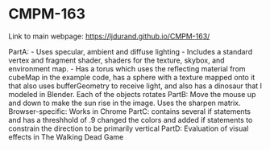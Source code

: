 # CMPM-163

Link to main webpage: https://ljdurand.github.io/CMPM-163/

PartA: - Uses specular, ambient and diffuse lighting
       - Includes a standard vertex and fragment shader, shaders for the texture, skybox, and environment map. 
       - Has a torus which uses the reflecting material from cubeMap in the example code, has a sphere with a texture mapped onto it
         that also uses bufferGeometry to receive light, and also has a dinosaur that I modeled in Blender. Each of the objects rotates
PartB: Move the mouse up and down to make the sun rise in the image. Uses the sharpen matrix. 
       Browser-specific: Works in Chrome
PartC: contains several if statements and has a threshhold of .9
       changed the colors and added if statements to constrain the direction to be primarily vertical
PartD: Evaluation of visual effects in The Walking Dead Game
       
